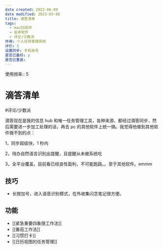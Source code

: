 ```yaml
---
date created: 2022-06-09
date modified: 2023-03-08
title: 滴答清单
tags:
  - macOS软件
  - 安卓软件
  - 评论/少数派
作用: 个人任务管理系统
评价: 5
设置同步: 手机账号
是否已备份: y
是否已重装:
---
```


使用频率:: 5

# 滴答清单

#评论/少数派

滴答现在是我的信息 hub 和唯一任务管理工具，各种来源，都经过滴答同步，然后需要进一步加工处理的话，再去 pc 的其他软件上统一搞。我觉得他做到其他软件做不到的点：

1，同步超级快，1 秒内

2，待办自然语言识别出提醒，且提醒从未被系统吃

3，全平台覆盖，目前看已经良性盈利，不可能跑路。。至于其他软件。emmm

## 技巧

- 长按加号，进入语音识别模式，在外收集闪念笔记很方便。

## 功能

- [[紧急重要四象限工作法]]
- [[番茄工作法]]
- [[习惯打卡]]
- [[日历视图的任务管理]]
